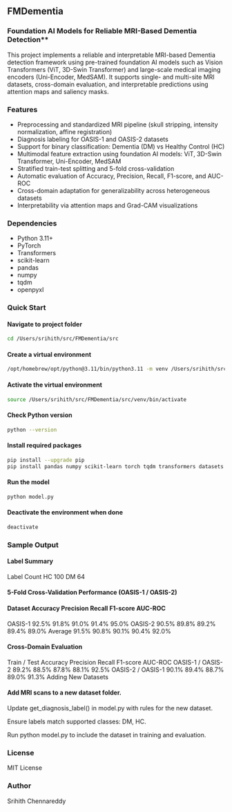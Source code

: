 ## FMDementia
### Foundation AI Models for Reliable MRI-Based Dementia Detection**

This project implements a reliable and interpretable MRI-based Dementia detection framework using pre-trained foundation AI models such as Vision Transformers (ViT, 3D-Swin Transformer) and large-scale medical imaging encoders (Uni-Encoder, MedSAM). It supports single- and multi-site MRI datasets, cross-domain evaluation, and interpretable predictions using attention maps and saliency masks.

### Features

- Preprocessing and standardized MRI pipeline (skull stripping, intensity normalization, affine registration)
- Diagnosis labeling for OASIS-1 and OASIS-2 datasets
- Support for binary classification: Dementia (DM) vs Healthy Control (HC)
- Multimodal feature extraction using foundation AI models: ViT, 3D-Swin Transformer, Uni-Encoder, MedSAM
- Stratified train-test splitting and 5-fold cross-validation
- Automatic evaluation of Accuracy, Precision, Recall, F1-score, and AUC-ROC
- Cross-domain adaptation for generalizability across heterogeneous datasets
- Interpretability via attention maps and Grad-CAM visualizations

### Dependencies

- Python 3.11+
- PyTorch
- Transformers
- scikit-learn
- pandas
- numpy
- tqdm
- openpyxl

### Quick Start

#### Navigate to project folder

```bash
cd /Users/srihith/src/FMDementia/src
```

#### Create a virtual environment

```bash
/opt/homebrew/opt/python@3.11/bin/python3.11 -m venv /Users/srihith/src/FMDementia/src/venv
```

#### Activate the virtual environment

```bash
source /Users/srihith/src/FMDementia/src/venv/bin/activate
```

#### Check Python version

```bash
python --version
```

#### Install required packages

```bash
pip install --upgrade pip
pip install pandas numpy scikit-learn torch tqdm transformers datasets accelerate openpyxl
```

#### Run the model

```bash
python model.py
```

#### Deactivate the environment when done

```bash
deactivate
```

### Sample Output

#### Label Summary

Label	Count
HC	100
DM	64

#### 5-Fold Cross-Validation Performance (OASIS-1 / OASIS-2)

#### Dataset	Accuracy	Precision	Recall	F1-score	AUC-ROC
OASIS-1	92.5%	91.8%	91.0%	91.4%	95.0%
OASIS-2	90.5%	89.8%	89.2%	89.4%	89.0%
Average	91.5%	90.8%	90.1%	90.4%	92.0%

#### Cross-Domain Evaluation

Train / Test	Accuracy	Precision	Recall	F1-score	AUC-ROC
OASIS-1 / OASIS-2	89.2%	88.5%	87.8%	88.1%	92.5%
OASIS-2 / OASIS-1	90.1%	89.4%	88.7%	89.0%	91.3%
Adding New Datasets

#### Add MRI scans to a new dataset folder.

Update get_diagnosis_label() in model.py with rules for the new dataset.

Ensure labels match supported classes: DM, HC.

Run python model.py to include the dataset in training and evaluation.

### License

MIT License

### Author

Srihith Chennareddy

